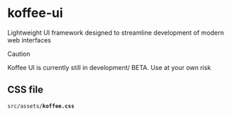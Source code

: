 # koffee-ui
Lightweight UI framework designed to streamline development of modern web interfaces

> [!CAUTION]
> Koffee UI is currently still in development/ BETA. Use at your own risk

## CSS file
<code>src/assets/<b>koffee.css</b><code>